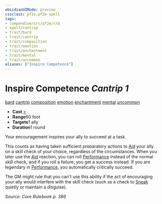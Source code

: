 ```yaml
---
obsidianUIMode: preview
cssclass: pf2e,pf2e-spell
tags:
- compendium/src/pf2e/crb
- spell/cantrip
- trait/bard
- trait/cantrip
- trait/composition
- trait/emotion
- trait/enchantment
- trait/mental
- trait/uncommon
aliases: ["Inspire Competence"]
---
```

# Inspire Competence *Cantrip 1*   
[bard](../../rules/traits/bard.md)  [cantrip](../../rules/traits/cantrip.md)  [composition](../../rules/traits/composition.md)  [emotion](../../rules/traits/emotion.md)  [enchantment](../../rules/traits/enchantment.md)  [mental](../../rules/traits/mental.md)  [uncommon](../../rules/traits/uncommon.md)  

- **Cast** [>](../../rules/core-rulebook/chapter-9-playing-the-game.md#Actions "Single Action") 
- **Range**60 foot
- **Targets**1 ally
- **Duration**1 round

Your encouragement inspires your ally to succeed at a task.

This counts as having taken sufficient preparatory actions to [Aid](../../rules/actions/aid.md) your ally on a skill check of your choice, regardless of the circumstances. When you later use the [Aid](../../rules/actions/aid.md) reaction, you can roll [Performance](../skills.md#Performance) instead of the normal skill check, and if you roll a failure, you get a success instead. If you are legendary in [Performance](../skills.md#Performance), you automatically critically succeed.

The GM might rule that you can't use this ability if the act of encouraging your ally would interfere with the skill check (such as a check to [Sneak](../../rules/actions/sneak.md) quietly or maintain a disguise).

*Source: Core Rulebook p. 386*